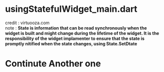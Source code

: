 # usingStatefulWidget_main.dart
credit  : virtuooza.com <br/>
note    : **State is information that can be read synchronously when the widget is built and might change during the lifetime of the widget. It is the responsibility of the widget implamenter to ensure that the state is promptly nitified when the state changes, using State.SetDtate**

# Continute Another one
